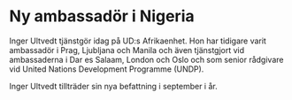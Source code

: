 # Ny ambassadör i Nigeria

Inger Ultvedt tjänstgör idag på UD:s Afrikaenhet. Hon har tidigare varit ambassadör i Prag, Ljubljana och Manila och även tjänstgjort vid ambassaderna i Dar es Salaam, London och Oslo och som senior rådgivare vid United Nations Development Programme (UNDP).

Inger Ultvedt tillträder sin nya befattning i september i år.
